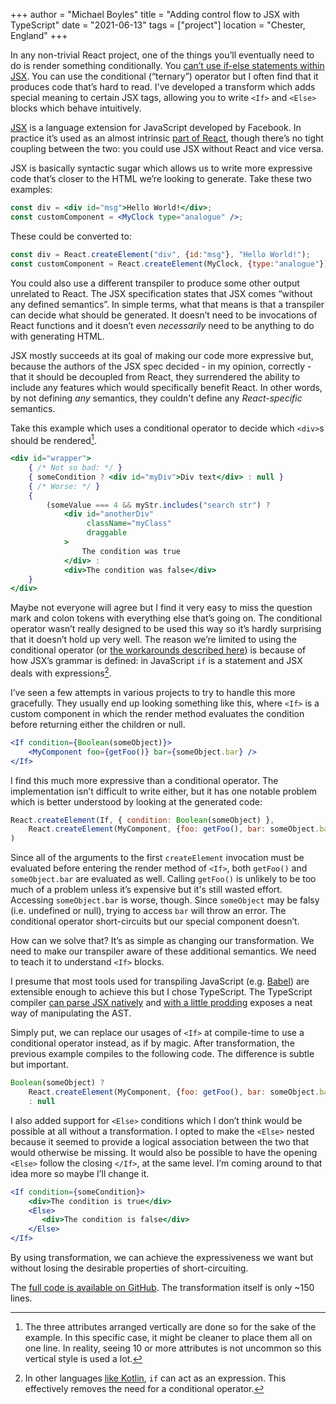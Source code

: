 +++
author = "Michael Boyles"
title = "Adding control flow to JSX with TypeScript"
date = "2021-06-13"
tags = ["project"]
location = "Chester, England"
+++

In any non-trivial React project, one of the things you’ll eventually need to do is render something conditionally. You [can’t use if-else statements within JSX](https://react-cn.github.io/react/tips/if-else-in-JSX.html). You can use the conditional (“ternary”) operator but I often find that it produces code that’s hard to read. I've developed a transform which adds special meaning to certain JSX tags, allowing you to write `<If>` and `<Else>` blocks which behave intuitively.

<!--more-->

[JSX](https://facebook.github.io/jsx/) is a language extension for JavaScript developed by Facebook. In practice it’s used as an almost intrinsic [part of React](https://reactjs.org/docs/jsx-in-depth.html), though there’s no tight coupling between the two: you could use JSX without React and vice versa.

JSX is basically syntactic sugar which allows us to write more expressive code that’s closer to the HTML we’re looking to generate. Take these two examples:

```jsx
const div = <div id="msg">Hello World!</div>;
const customComponent = <MyClock type="analogue" />;
```

These could be converted to:

```javascript
const div = React.createElement("div", {id:"msg"}, "Hello World!");
const customComponent = React.createElement(MyClock, {type:"analogue"});
```

You could also use a different transpiler to produce some other output unrelated to React. The JSX specification states that JSX comes “without any defined semantics”. In simple terms, what that means is that a transpiler can decide what should be generated. It doesn’t need to be invocations of React functions and it doesn’t even *necessarily* need to be anything to do with generating HTML.

JSX mostly succeeds at its goal of making our code more expressive but, because the authors of the JSX spec decided - in my opinion, correctly - that it should be decoupled from React, they surrendered the ability to include any features which would specifically benefit React. In other words, by not defining *any* semantics, they couldn't define any *React-specific* semantics.

Take this example which uses a conditional operator to decide which `<div>`s should be rendered[^1].

```jsx
<div id="wrapper"> 
    { /* Not so bad: */ }
    { someCondition ? <div id="myDiv">Div text</div> : null }
    { /* Worse: */ }
    {
        (someValue === 4 && myStr.includes("search str") ? 
            <div id="anotherDiv"
                 className="myClass"
                 draggable
            >
                The condition was true
            </div> : 
            <div>The condition was false</div> 
    }
</div>
```

Maybe not everyone will agree but I find it very easy to miss the question mark and colon tokens with everything else that’s going on. The conditional operator wasn’t really designed to be used this way so it’s hardly surprising that it doesn’t hold up very well. The reason we’re limited to using the conditional operator (or [the workarounds described here](https://react-cn.github.io/react/tips/if-else-in-JSX.html)) is because of how JSX’s grammar is defined: in JavaScript `if` is a statement and JSX deals with expressions[^2]. 

I’ve seen a few attempts in various projects to try to handle this more gracefully. They usually end up looking something like this, where `<If>` is a custom component in which the render method evaluates the condition before returning either the children or null.

```jsx
<If condition={Boolean(someObject)}>
    <MyComponent foo={getFoo()} bar={someObject.bar} />
</If>
```

I find this much more expressive than a conditional operator. The implementation isn’t difficult to write either, but it has one notable problem which is better understood by looking at the generated code:

```javascript
React.createElement(If, { condition: Boolean(someObject) },
    React.createElement(MyComponent, {foo: getFoo(), bar: someObject.bar } })
)
```

Since all of the arguments to the first `createElement` invocation must be evaluated before entering the render method of `<If>`, both `getFoo()` and `someObject.bar` are evaluated as well. Calling `getFoo()` is unlikely to be too much of a problem unless it’s expensive but it's still wasted effort. Accessing `someObject.bar` is worse, though. Since `someObject` may be falsy (i.e. undefined or null), trying to access `bar` will throw an error. The conditional operator short-circuits but our special component doesn’t.

How can we solve that? It’s as simple as changing our transformation. We need to make our transpiler aware of these additional semantics. We need to teach it to understand `<If>` blocks.

I presume that most tools used for transpiling JavaScript (e.g. [Babel](https://babeljs.io/)) are extensible enough to achieve this but I chose TypeScript. The TypeScript compiler [can parse JSX natively](https://www.typescriptlang.org/docs/handbook/jsx.html) and [with a little prodding](https://github.com/cevek/ttypescript) exposes a neat way of manipulating the AST.

Simply put, we can replace our usages of `<If>` at compile-time to use a conditional operator instead, as if by magic. After transformation, the previous example compiles to the following code. The difference is subtle but important.

```javascript
Boolean(someObject) ?
    React.createElement(MyComponent, {foo: getFoo(), bar: someObject.bar } })
    : null
```

I also added support for `<Else>` conditions which I don’t think would be possible at all without a transformation. I opted to make the `<Else>` nested because it seemed to provide a logical association between the two that would otherwise be missing. It would also be possible to have the opening `<Else>` follow the closing `</If>`, at the same level. I’m coming around to that idea more so maybe I’ll change it.

```jsx
<If condition={someCondition}>
    <div>The condition is true</div>
    <Else>
       <div>The condition is false</div>
    </Else>
</If>
```

By using transformation, we can achieve the expressiveness we want but without losing the desirable properties of short-circuiting.

The [full code is available on GitHub](https://github.com/michaelboyles/jsx-if). The transformation itself is only ~150 lines.

[^1]:  The three attributes arranged vertically are done so for the sake of the example. In this specific case, it might be cleaner to place them all on one line. In reality, seeing 10 or more attributes is not uncommon so this vertical style is used a lot.

[^2]: In other languages [like Kotlin](https://kotlinlang.org/docs/control-flow.html), `if` can act as an expression. This effectively removes the need for a conditional operator.

